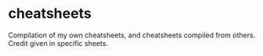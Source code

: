 # cheatsheets

Compilation of my own cheatsheets, and cheatsheets compiled from others. Credit given in specific sheets.

